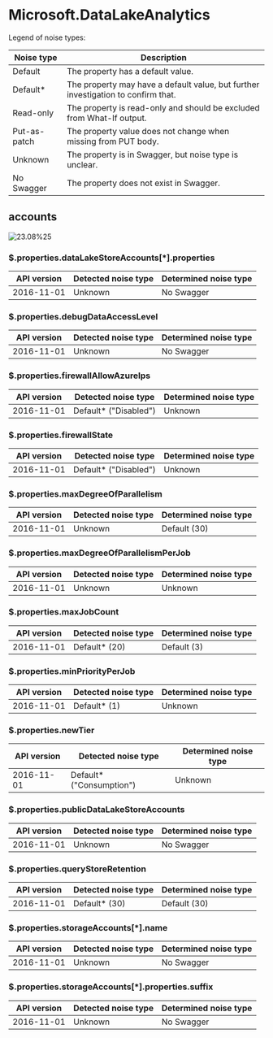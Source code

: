 # Microsoft.DataLakeAnalytics

Legend of noise types:

| Noise type   | Description                                                                       |
| ------------ | --------------------------------------------------------------------------------- |
| Default      | The property has a default value.                                                 |
| Default*     | The property may have a default value, but further investigation to confirm that. |
| Read-only    | The property is read-only and should be excluded from What-If output.             |
| Put-as-patch | The property value does not change when missing from PUT body.                    |
| Unknown      | The property is in Swagger, but noise type is unclear.                            |
| No Swagger   | The property does not exist in Swagger.                                           |

## accounts

![23.08%25](https://img.shields.io/badge/23.08%25-%E2%98%85★%E2%98%86☆☆☆☆☆☆☆-orange)

### \$.properties.dataLakeStoreAccounts[*].properties

| API version | Detected noise type | Determined noise type |
| ----------- | ------------------- | --------------------- |
| 2016-11-01  | Unknown             | No Swagger            |

### \$.properties.debugDataAccessLevel

| API version | Detected noise type | Determined noise type |
| ----------- | ------------------- | --------------------- |
| 2016-11-01  | Unknown             | No Swagger            |

### \$.properties.firewallAllowAzureIps

| API version | Detected noise type   | Determined noise type |
| ----------- | --------------------- | --------------------- |
| 2016-11-01  | Default* ("Disabled") | Unknown               |

### \$.properties.firewallState

| API version | Detected noise type   | Determined noise type |
| ----------- | --------------------- | --------------------- |
| 2016-11-01  | Default* ("Disabled") | Unknown               |

### \$.properties.maxDegreeOfParallelism

| API version | Detected noise type | Determined noise type |
| ----------- | ------------------- | --------------------- |
| 2016-11-01  | Unknown             | Default (30)          |

### \$.properties.maxDegreeOfParallelismPerJob

| API version | Detected noise type | Determined noise type |
| ----------- | ------------------- | --------------------- |
| 2016-11-01  | Unknown             | Unknown               |

### \$.properties.maxJobCount

| API version | Detected noise type | Determined noise type |
| ----------- | ------------------- | --------------------- |
| 2016-11-01  | Default* (20)       | Default (3)           |

### \$.properties.minPriorityPerJob

| API version | Detected noise type | Determined noise type |
| ----------- | ------------------- | --------------------- |
| 2016-11-01  | Default* (1)        | Unknown               |

### \$.properties.newTier

| API version | Detected noise type      | Determined noise type |
| ----------- | ------------------------ | --------------------- |
| 2016-11-01  | Default* ("Consumption") | Unknown               |

### \$.properties.publicDataLakeStoreAccounts

| API version | Detected noise type | Determined noise type |
| ----------- | ------------------- | --------------------- |
| 2016-11-01  | Unknown             | No Swagger            |

### \$.properties.queryStoreRetention

| API version | Detected noise type | Determined noise type |
| ----------- | ------------------- | --------------------- |
| 2016-11-01  | Default* (30)       | Default (30)          |

### \$.properties.storageAccounts[*].name

| API version | Detected noise type | Determined noise type |
| ----------- | ------------------- | --------------------- |
| 2016-11-01  | Unknown             | No Swagger            |

### \$.properties.storageAccounts[*].properties.suffix

| API version | Detected noise type | Determined noise type |
| ----------- | ------------------- | --------------------- |
| 2016-11-01  | Unknown             | No Swagger            |
